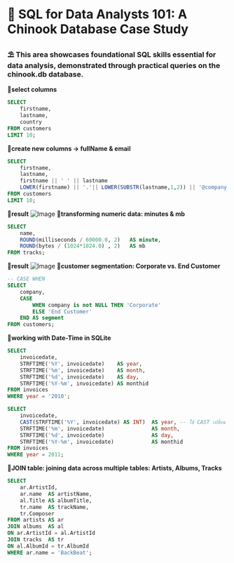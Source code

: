 # 📂 SQL for Data Analysts 101: A Chinook Database Case Study
### ⛱ This area showcases foundational SQL skills essential for data analysis, demonstrated through practical queries on the chinook.db database. 
**🌻select columns**
```sql
SELECT 
    firstname,
    lastname,
    country
FROM customers
LIMIT 10;
```
**🌻create new columns -> fullName & email**
```sql
SELECT 
    firstname,
    lastname,
    firstname || ' ' || lastname                                             AS fullName,
    LOWER(firstname) || '.'|| LOWER(SUBSTR(lastname,1,2)) || '@company.com'  AS email
FROM customers
LIMIT 10;
```
**🌷result**
![Image](https://github.com/user-attachments/assets/18128d2b-8215-4dd9-a803-4925fec867b5)
**🌻transforming numeric data: minutes & mb**
```sql
SELECT 
    name,
    ROUND(milliseconds / 60000.0, 2)   AS minute,
    ROUND(bytes / (1024*1024.0) , 2)   AS mb
FROM tracks;
```
**🌷result**
![Image](https://github.com/user-attachments/assets/c1231eef-d404-47b8-af77-6bfa7f996f0d)
**🌻customer segmentation: Corporate vs. End Customer**
```sql
-- CASE WHEN
SELECT 
    company,
    CASE 
    	WHEN company is not NULL THEN 'Corporate'
        ELSE 'End Customer'
    END AS segment
FROM customers;
```
**🌻working with Date-Time in SQLite**
```sql
SELECT 
    invoicedate,
    STRFTIME('%Y', invoicedate)    AS year,
    STRFTIME('%m', invoicedate)    AS month,
    STRFTIME('%d', invoicedate)    AS day,
    STRFTIME('%Y-%m', invoicedate) AS monthid
FROM invoices
WHERE year = '2010';
```
```sql
SELECT 
    invoicedate,
    CAST(STRFTIME('%Y', invoicedate) AS INT)  AS year, -- ใช้ CAST เปลี่ยน data type
    STRFTIME('%m', invoicedate)               AS month,
    STRFTIME('%d', invoicedate)               AS day,
    STRFTIME('%Y-%m', invoicedate)            AS monthid
FROM invoices
WHERE year = 2011;
```
**🌻JOIN table: joining data across multiple tables: Artists, Albums, Tracks**
```sql
SELECT 
    ar.ArtistId,
    ar.name  AS artistName,
    al.Title AS albumTitle,
    tr.name  AS trackName,
    tr.Composer
FROM artists AS ar
JOIN albums  AS al
ON ar.ArtistId = al.ArtistId
JOIN tracks  AS tr
ON al.AlbumId = tr.AlbumId
WHERE ar.name = 'BackBeat';
```
